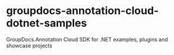 # groupdocs-annotation-cloud-dotnet-samples
 GroupDocs.Annotation Cloud SDK for .NET examples, plugins and showcase projects
